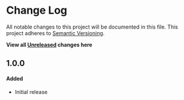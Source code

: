 # Change Log

All notable changes to this project will be documented in this file.
This project adheres to [Semantic Versioning](http://semver.org/).

**View all [Unreleased][] changes here**

## 1.0.0
#### Added
-   Initial release

[Unreleased]: https://github.com/pointybeard/helpers-cli-input/compare/1.0.0...integration
